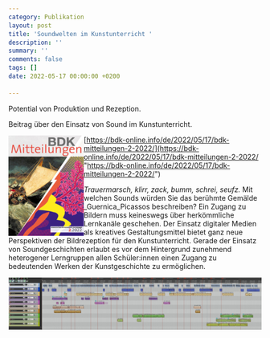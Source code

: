 ```yaml
---
category: Publikation
layout: post
title: 'Soundwelten im Kunstunterricht '
description: ''
summary: ''
comments: false
tags: []
date: 2022-05-17 00:00:00 +0200

---
```

Potential von Produktion und Rezeption.

Beitrag über den Einsatz von Sound im Kunstunterricht. 

<img src="uploads/bdk.jpg" alt="bdk" height="200px" width="150px" style="float: left;"> 

[https://bdk-online.info/de/2022/05/17/bdk-mitteilungen-2-2022/](https://bdk-online.info/de/2022/05/17/bdk-mitteilungen-2-2022/ "https://bdk-online.info/de/2022/05/17/bdk-mitteilungen-2-2022/")

_Trauermarsch, klirr, zack, bumm, schrei, seufz._ Mit welchen Sounds würden Sie das berühmte Gemälde _Guernica_Picassos beschreiben? Ein Zugang zu Bildern muss keineswegs über herkömmliche Lernkanäle geschehen. Der Einsatz digitaler Medien als kreatives Gestaltungsmittel bietet ganz neue Perspektiven der Bildrezeption für den Kunstunterricht. Gerade der Einsatz von Soundgeschichten erlaubt es vor dem Hintergrund zunehmend heterogener Lerngruppen allen Schüler:innen einen Zugang zu bedeutenden Werken der Kunstgeschichte zu ermöglichen.

![](/uploads/verlauf_spur.jpg)